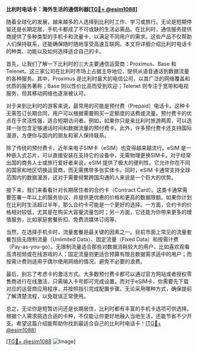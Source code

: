**比利时电话卡：海外生活的通信利器[[TG💪+ @esim1088](https://t.me/s/esim1088)]**

随着全球化的发展，越来越多的人选择到比利时工作、学习或旅行。无论是短期停留还是长期定居，手机卡都成了不可或缺的生活必需品。在比利时，通信服务提供商提供了多种类型的手机卡和流量卡，以满足不同用户的需求。这些产品不仅帮助人们保持联系，还能确保随时随地享受高速互联网。本文将详细介绍比利时电话卡的种类、功能以及如何选择适合自己的卡。

首先，让我们了解一下比利时的三大主要通信运营商：Proximus、Base 和 Telenet。这三家公司在比利时市场上占据主导地位，提供从语音通话到数据流量的各种服务。其中，Proximus 是比利时最大的电信公司，以其广泛的网络覆盖和优质的服务著称；Base 则以性价比高而受到欢迎；Telenet 则专注于宽带和电视服务，但其移动网络也逐渐被认可。

对于来到比利时的游客来说，最常用的可能是预付费（Prepaid）电话卡。这种卡无需签订长期合同，用户可以根据需要购买一定额度的话费或流量。预付费卡的优点在于灵活性强，适合短期访问者。例如，如果你只是来比利时旅游两周，可以选择一张包含足够通话时间和数据流量的预付费卡。此外，许多预付费卡还支持国际漫游，方便你与国内的朋友和家人保持联系。

除了传统的预付费卡，近年来电子SIM卡（eSIM）也变得越来越流行。eSIM 是一种嵌入式芯片，可以直接安装在支持它的设备中，无需物理更换SIM卡。对于经常出国的商务人士或旅行爱好者来说，eSIM 提供了极大的便利性。它允许你在不同的国家和地区切换运营商，而无需携带多张实体卡。同时，eSIM 卡通常支持全球范围内的数据漫游，这对于需要频繁跨国沟通的人来说是一个巨大的优势。

接下来，我们来看看针对长期居住者的合约卡（Contract Card）。这类卡通常需要签署一年以上的服务协议，并提供更优惠的价格和更高的数据限额。如果你计划在比利时生活超过半年，那么合约卡可能是一个更好的选择。一方面，合约卡的价格相对较低，尤其是在购买大容量流量包时；另一方面，它还能为你带来更多的增值服务，比如家庭套餐折扣、免费流媒体订阅等。

当然，在选择手机卡时，流量套餐是最关键的因素之一。目前市面上常见的流量套餐包括无限制流量（Unlimited Data）、固定流量（Fixed Data）和按需计费（Pay-as-you-go）。无限制流量适合那些对数据消耗较大的用户，比如喜欢观看高清视频或在线游戏的人；固定流量则更适合预算有限且数据需求适中的用户；而按需计费则适用于偶尔使用网络的情况，避免不必要的浪费。

最后，别忘了考虑卡的激活方式。大多数预付费卡都可以通过官方网站或者授权零售商进行在线激活，只需输入卡号即可完成设置。而对于eSIM卡，你需要先下载对应的运营商应用程序，并按照指引完成配置步骤。无论采用哪种方式，确保提前了解清楚流程，以免耽误正常使用。

总之，无论你是短暂访问还是长期居住，比利时都有丰富的手机卡选项可供选择。根据个人需求挑选合适的卡种，不仅能让你更好地融入当地生活，还能节省不少开支。希望这篇介绍能帮助你找到最适合自己的比利时电话卡！[[TG💪+ @esim1088](https://t.me/s/esim1088)]

[[TG💪+ @esim1088](https://t.me/s/esim1088) ![Image](https://i.postimg.cc/4NQfJmqS/Snipaste-2025-05-13-00-14-12.png)]